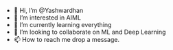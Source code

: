 - 👋 Hi, I’m @Yashwardhan
- 👀 I’m interested in AIML
- 🌱 I’m currently learning everything
- 💞️ I’m looking to collaborate on ML and Deep Learning
- 📫 How to reach me drop a message.

<!---
Yash19952503/Yash19952503 is a ✨ special ✨ repository because its `README.md` (this file) appears on your GitHub profile.
You can click the Preview link to take a look at your changes.
--->
